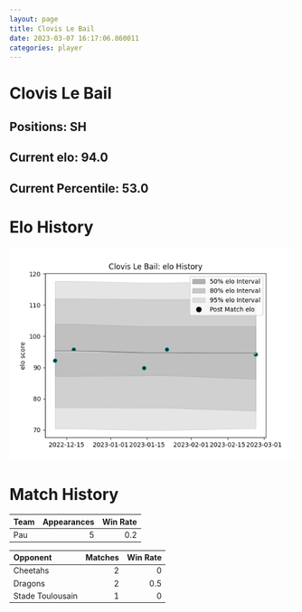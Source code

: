 ```yaml
---  
layout: page  
title: Clovis Le Bail  
date: 2023-03-07 16:17:06.860011  
categories: player  
---
```

# Clovis Le Bail

## Positions: SH

## Current elo: 94.0

## Current Percentile: 53.0

# Elo History


![elo history](history_ClovisLeBail.png)
# Match History


| Team   |   Appearances |   Win Rate |
|:-------|--------------:|-----------:|
| Pau    |             5 |        0.2 |

| Opponent         |   Matches |   Win Rate |
|:-----------------|----------:|-----------:|
| Cheetahs         |         2 |        0   |
| Dragons          |         2 |        0.5 |
| Stade Toulousain |         1 |        0   |